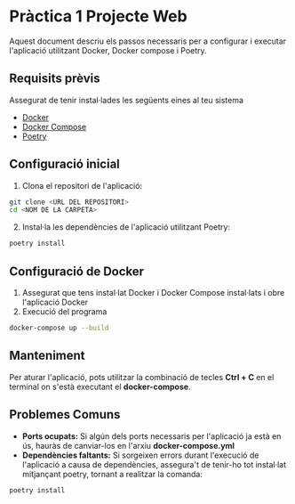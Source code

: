 # Pràctica 1 Projecte Web

Aquest document descriu els passos  necessaris per a configurar i executar l'aplicació utilitzant Docker, Docker compose i Poetry.

## Requisits prèvis
Assegurat de tenir instal·lades les següents eines al teu sistema

- [Docker](https://www.docker.com/)
- [Docker Compose](https://docs.docker.com/compose/install/)
- [Poetry](https://python-poetry.org/docs/#installation)

## Configuració inicial
1. Clona el repositori de l'aplicació:
```bash
git clone <URL DEL REPOSITORI>
cd <NOM DE LA CARPETA>
```

2. Instal·la les dependències de l'aplicació utilitzant Poetry:
```bash
poetry install
```

## Configuració de Docker
1. Assegurat que tens instal·lat Docker i Docker Compose instal·lats i obre l'aplicació Docker
2. Execució del programa
```bash
docker-compose up --build
```

## Manteniment
Per aturar l'aplicació, pots utilitzar la combinació de tecles **Ctrl + C** en el terminal on s'està executant el **docker-compose**.

## Problemes Comuns
- **Ports ocupats:** Si algún dels ports necessaris per l'aplicació ja està en ús, hauràs de canviar-los en l'arxiu **docker-compose.yml**
- **Dependències faltants:** Si sorgeixen errors durant l'execució de l'aplicació a causa de dependències, assegura't de tenir-ho tot instal·lat mitjançant poetry, tornant a realitzar la comanda:
```bash
poetry install
```
